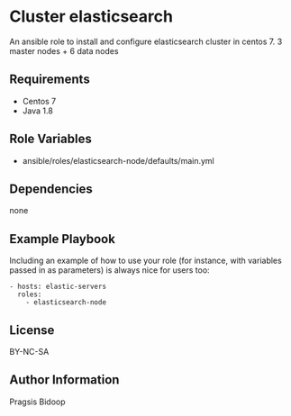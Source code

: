Cluster elasticsearch
=====================
An ansible role to install and configure elasticsearch cluster in centos 7.
3 master nodes + 6 data nodes

Requirements
------------
- Centos 7
- Java 1.8

Role Variables
--------------
- ansible/roles/elasticsearch-node/defaults/main.yml

Dependencies
------------
none

Example Playbook
----------------
Including an example of how to use your role (for instance, with variables passed in as parameters) is always nice for users too:

    - hosts: elastic-servers
      roles:
        - elasticsearch-node

License
-------
BY-NC-SA

Author Information
------------------
Pragsis Bidoop
